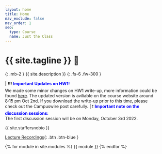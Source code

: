 ```yaml
---
layout: home
title: Home
nav_exclude: false
nav_order: 1
seo:
  type: Course
  name: Just the Class
---
```


# {{ site.tagline }} 🥑
{: .mb-2 }
{{ site.description }}
{: .fs-6 .fw-300 }

| ❗❗❗ <span style='color:Blue'><b>Important Updates on HW1!</b></span> <br> We made some minor changes on HW1 write-up, more information could be found [here](https://campuswire.com/c/GE36D51A4/feed/43). The updated version is aviliable on the course website around 8:15 pm Oct 2nd. If you download the write-up prior to this time, please check out the Campuswire post carefully.
| ❗ <span style='color:Blue'><b>Important note on the discussion sessions:</b></span> <br> The first discussion session will be on Monday, October 3rd 2022.

{{ site.staffersnobio }}

[Lecture Recordings](https://podcast.ucsd.edu/){: .btn .btn-blue } 

<!-- [Assignment Solutions](https://campuswire.com/c/GF82D3B2E/feed/73){: .btn .btn-purple } -->



{% for module in site.modules %}
{{ module }}
{% endfor %}
